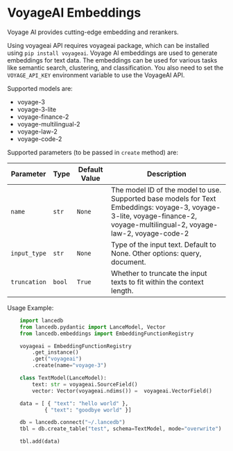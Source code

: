 # VoyageAI Embeddings

Voyage AI provides cutting-edge embedding and rerankers.


Using voyageai API requires voyageai package, which can be installed using `pip install voyageai`. Voyage AI embeddings are used to generate embeddings for text data. The embeddings can be used for various tasks like semantic search, clustering, and classification.
You also need to set the `VOYAGE_API_KEY` environment variable to use the VoyageAI API.

Supported models are:

- voyage-3
- voyage-3-lite
- voyage-finance-2
- voyage-multilingual-2
- voyage-law-2
- voyage-code-2


Supported parameters (to be passed in `create` method) are:

| Parameter | Type | Default Value | Description |
|---|---|--------|---------|
| `name` | `str` | `None` | The model ID of the model to use. Supported base models for Text Embeddings: voyage-3, voyage-3-lite, voyage-finance-2, voyage-multilingual-2, voyage-law-2, voyage-code-2 |
| `input_type` | `str` | `None` | Type of the input text. Default to None. Other options: query, document. |
| `truncation` | `bool` | `True` | Whether to truncate the input texts to fit within the context length. |


Usage Example:
    
```python
    import lancedb
    from lancedb.pydantic import LanceModel, Vector
    from lancedb.embeddings import EmbeddingFunctionRegistry

    voyageai = EmbeddingFunctionRegistry
        .get_instance()
        .get("voyageai")
        .create(name="voyage-3")

    class TextModel(LanceModel):
        text: str = voyageai.SourceField()
        vector: Vector(voyageai.ndims()) =  voyageai.VectorField()

    data = [ { "text": "hello world" },
            { "text": "goodbye world" }]

    db = lancedb.connect("~/.lancedb")
    tbl = db.create_table("test", schema=TextModel, mode="overwrite")

    tbl.add(data)
```
